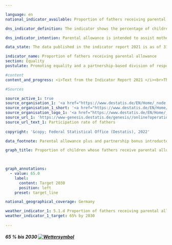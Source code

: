 ```yaml
---

language: en    
national_indicator_available: Proportion of fathers receiving parental allowance    

dns_indicator_definition: The indicator shows the percentage of children whose fathers have receiving parental allowance.    

dns_indicator_intention: Parental allowance is intended to assist mothers and fathers in sharing their tasks in a spirit of partnership and in successfully reconciling work and family life. The introduction of parental allowance plus (ElterngeldPlus) and the partnership bonus (Partnerschaftsbonus) in particular are intended to keep driving social change in the stereotypical role models for mothers and fathers and ultimately to promote equality of opportunity in the labour market. For that reason, the German Government has set itself the target of increasing the proportion of fathers receiving parental allowance to 65% by 2030.    

data_state: The data published in the indicator report 2021 is as of 31.12.2020. The data shown on the DNS-Online-Platform is updated regularly, so that more current data may be available online than published in the indicator report 2021.    

indicator_name: Proportion of fathers receiving parental allowance    
section: Equality    
postulate: Promoting equality and a partnership-based division of responsibilities    

#content     
content_and_progress: <i>Text from the Indicator Report 2021 </i><br>The Federal Parental Allowance and Parental Leave Act (Bundeselterngeld- und Elternzeitgesetz) introduced parental allowance as a family benefit in respect of children born on or after 1 January 2007. To be eligible, claimants must have a permanent or common residence in Germany, live in the same household as their child, look after and bring up that child themselves and not engage in paid employment or, as the case may be, in full-time paid employment. Mothers and fathers are equally entitled.<br>Even if the child is not his or her natural child, the spouse or civil partner of the natural mother or father may receive parental allowance if both spouses or partners live in the same household. In more than 99% of cases, however, the beneficiaries are the biological parents, so that in the following simplified reference is made to mothers and fathers.<br>The figure for fathers receiving a share of parental allowance represents the percentage of children whose fathers received parental allowance as a percentage of all children born in a particular year for whom parental allowance was received. For the children born in 2008, fathers received parental allowance in 21.2% of cases, and this figure rose to 40.4% by 2017. The proportion of children whose mothers received parental allowance in the same period was far higher, amounting to about 98% in every year.<br>Although the percentage of fathers receiving parental allowance increased over time, the average period for which they received the allowance declined slightly from 3.7 months for children born in 2008 to 3.4 months for children born in 2017.<br>These two effects also impacted on the development of the overall average period for which parental allowance was received by all fathers, i.e. including those who did not receive any allowance. At the same time, the increase in the percentage of fathers receiving the allowance outweighed the decline in the period of receipt. The average period for which fathers in general obtained parental allowance increased from 0.8 of a month for children born in 2008 to 1.4 months for those born in 2017. By comparison, the average period for which mothers in general received parental allowance rose from 11.5 months for children born in 2008 to 13.2 months for those born in 2017.<br>The indicator is based on data from the parental allowance statistics, in which all payments of personal allowance are recorded on a quarterly basis. The figures relate in each case to the year of birth of the child for whom the allowance has been granted. The figure used to calculate the value of the indicator is the number of children for whom parental allowance was actually granted, not the total number of children born in Germany. This is intended to avoid the inclusion in the calculation of children for whom there is no entitlement to parental allowance, such as the children of foreign asylum-seekers.<br>It is not yet possible to differentiate precisely on the basis of the parental allowance statistics between types of partnership in which the eligible persons are living, i.e. whether it is a same-sex partnership Therefore, for the purpose of calculating the indicator, it is assumed for simplification that exactly one father is entitled to benefits for each child.<br>For children born before 1 July 2015, the maximum period for which parental allowance could be received was 14 months. Parents whose children were born on or after 1 July 2015 are able to choose between basic parental allowance, parental allowance plus or a combination of both and can also obtain an additional partnership bonus in the form of four extra monthly payments of parental allowance plus. As a result, the period of receipt can be considerably extended.    

#Sources    

source_active_1: true
source_organisation_1: '<a href="https://www.destatis.de/EN/Home/_node.html">Federal Statistical Office</a>'
source_organisation_1_short: '<a href="https://www.destatis.de/EN/Home/_node.html">Federal Statistical Office</a>'
source_organisation_logo_1: '<a href="https://www.destatis.de/EN/Home/_node.html"><img src="ttps://g205sdgs.github.io/sdg-indicators/public/logosEn/destatis.png" alt="Federal Statistical Office" title=" Click here to visit the homepage of the organizationFederal Statistical Office" style="height:60px; width:148px; border: transparent"/></a>'
source_url_1: 'https://www-genesis.destatis.de/genesis//online?operation=table&code=22922-0011&bypass=true&levelindex=0&levelid=1660813986805#abreadcrumb'
source_url_text_1: Participation rate of fathers
    
copyright: '&copy; Federal Statistical Office (Destatis), 2022'    

data_footnote: Parental allowance plus and partnership bonus introducted on 1 July 2015.    

graph_title: Proportion of children whose fathers receive parental allowance    

    

graph_annotations:
  - value: 65.0
    label:
      content: Target 2030
      position: left
    preset: target_line    

national_geographical_coverage: Germany    

weather_indicator_1: 5.1.d Proportion of fathers receiving parental allowance
weather_indicator_1_target: 65% by 2030
    
---
```



<div>
  <div class="my-header">
    <h5>65&nbsp;% bis 2030
      <a href="www.dnsUpgradeEnvironment.github.io/dns-indicators/en/status"><img src="https://g205sdgs.github.io/sdg-indicators/public/Wettersymbole/Leicht bewölkt.png" title="Text will follow soon" alt="Wettersymbol"/>
      </a>
    </h5>
  </div>
  <div class="my-header-note">
  </div>
</div>